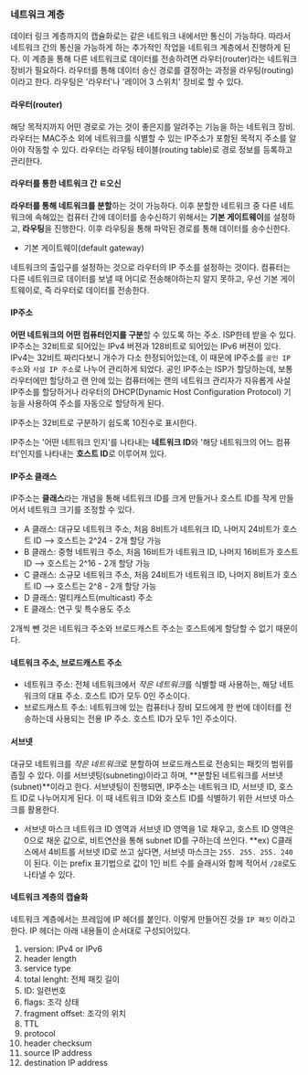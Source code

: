 ### 네트워크 계층

데이터 링크 계층까지의 캡슐화로는 같은 네트워크 내에서만 통신이 가능하다. 따라서 네트워크 간의 통신을 가능하게 하는 추가적인 작업을 네트워크 계층에서 진행하게 된다. 이 계층을 통해 다른 네트워크로 데이터를 전송하려면 라우터(router)라는 네트워크 장비가 필요하다. 라우터를 통해 데이터 송신 경로를 결정하는 과정을 라우팅(routing)이라고 한다. 라우팅은 '라우터'나 '레이어 3 스위치' 장비로 할 수 있다.

#### 라우터(router)

해당 목적지까지 어떤 경로로 가는 것이 좋은지를 알려주는 기능을 하는 네트워크 장비. 라우터는 MAC주소 외에 네트워크를 식별할 수 있는 IP주소가 포함된 목적지 주소를 알아야 작동할 수 있다. 라우터는 라우팅 테이블(routing table)로 경로 정보를 등록하고 관리한다.

#### 라우터를 통한 네트워크 간 ㅌ오신

**라우터를 통해 네트워크를 분할**하는 것이 가능하다. 이후 분할한 네트워크 중 다른 네트워크에 속해있는 컴퓨터 간에 데이터를 송수신하기 위해서는 **기본 게이트웨이**를 설정하고, **라우팅**을 진행한다. 이후 라우팅을 통해 파악된 경로를 통해 데이터를 송수신한다.

- 기본 게이트웨이(default gateway)

네트워크의 출입구를 설정하는 것으로 라우터의 IP 주소를 설정하는 것이다. 컴퓨터는 다른 네트워크로 데이터를 보낼 때 어디로 전송해야하는지 알지 못하고, 우선 기본 게이트웨이로, 즉 라우터로 데이터를 전송한다.

#### IP주소

**어떤 네트워크의 어떤 컴퓨터인지를 구분**할 수 있도록 하는 주소. ISP한테 받을 수 있다. IP주소는 32비트로 되어있는 IPv4 버젼과 128비트로 되어있는 IPv6 버젼이 있다. IPv4는 32비트 짜리다보니 개수가 다소 한정되어있는데, 이 때문에 IP주소를 `공인 IP 주소`와 `사설 IP 주소`로 나누어 관리하게 되었다. 공인 IP주소는 ISP가 할당하는데, 보통 라우터에만 할당하고 랜 안에 있는 컴퓨터에는 랜의 네트워크 관리자가 자유롭게 사설 IP주소를 할당하거나 라우터의 DHCP(Dynamic Host Configuration Protocol) 기능을 사용하여 주소를 자동으로 할당하게 된다.

IP주소는 32비트로 구분하기 쉽도록 10진수로 표시한다.

IP주소는 '어떤 네트워크 인지'를 나타내는 **네트워크 ID**와 '해당 네트워크의 어느 컴퓨터'인지를 나타내는 **호스트 ID**로 이루어져 있다.

#### IP주소 클래스

IP주소는 **클래스**라는 개념을 통해 네트워크 ID를 크게 만들거나 호스트 ID를 작게 만들어서 네트워크 크기를 조정할 수 있다.

- A 클래스: 대규모 네트워크 주소, 처음 8비트가 네트워크 ID, 나머지 24비트가 호스트 ID --> 호스트는 2^24 - 2개 할당 가능
- B 클래스: 중형 네트워크 주소, 처음 16비트가 네트워크 ID, 나머지 16비트가 호스트 ID --> 호스트는 2^16 - 2개 할당 가능
- C 클래스: 소규모 네트워크 주소, 처음 24비트가 네트워크 ID, 나머지 8비트가 호스트 ID --> 호스트는 2^8 - 2개 할당 가능
- D 클래스: 멀티캐스트(multicast) 주소
- E 클래스: 연구 및 특수용도 주소

2개씩 뺀 것은 네트워크 주소와 브로드캐스트 주소는 호스트에게 할당할 수 없기 때문이다.

#### 네트워크 주소, 브로드캐스트 주소

- 네트워크 주소: 전체 네트워크에서 *작은 네트워크*를 식별할 때 사용하는, 해당 네트워크의 대표 주소. 호스트 ID가 모두 0인 주소이다.
- 브로드캐스트 주소: 네트워크에 있는 컴퓨터나 장비 모드에게 한 번에 데이터를 전송하는데 사용되는 전용 IP 주소. 호스트 ID가 모두 1인 주소이다.

#### 서브넷

대규모 네트워크를 *작은 네트워크*로 분할하여 브로드캐스트로 전송되는 패킷의 범위를 좁힐 수 있다. 이를 서브넷팅(subneting)이라고 하며, **분할된 네트워크를 서브넷(subnet)**이라고 한다. 서브넷팅이 진행되면, IP주소는 네트워크 ID, 서브넷 ID, 호스트 ID로 나누어지게 된다. 이 때 네트워크 ID와 호스트 ID를 식별하기 위한 서브넷 마스크를 활용한다.

- 서브넷 마스크
  네트워크 ID 영역과 서브넷 ID 영역을 1로 채우고, 호스트 ID 영역은 0으로 채운 값으로, 비트연산을 통해 subnet ID를 구하는데 쓰인다. \*\*ex) C클래스에서 4비트를 서브넷 ID로 쓰고 싶다면, 서브넷 마스크는 `255. 255. 255. 240`이 된다. 이는 prefix 표기법으로 값이 1인 비트 수를 슬래시와 함께 적어서 `/28`로도 나타낼 수 있다.

#### 네트워크 계층의 캡슐화

네트워크 계층에서는 프레임에 IP 헤더를 붙인다. 이렇게 만들어진 것을 `IP 패킷` 이라고 한다. IP 헤더는 아래 내용들이 순서대로 구성되어있다.

1.  version: IPv4 or IPv6
2.  header length
3.  service type
4.  total lenght: 전체 패킷 길이
5.  ID: 일련번호
6.  flags: 조각 상태
7.  fragment offset: 조각의 위치
8.  TTL
9.  protocol
10. header checksum
11. source IP address
12. destination IP address
